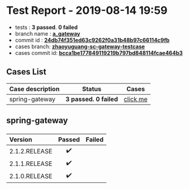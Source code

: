 # Test Report - 2019-08-14 19:59

- tests  : **3 passed**. **0 failed**
- branch name : **[a_gateway](https://github.com/apache/incubator-skywalking/tree/a_gateway)**
- commit id : **[24db74f351ed63c9262f0a31b48b97c66114c9fb](https://github.com/apache/incubator-skywalking/commit/24db74f351ed63c9262f0a31b48b97c66114c9fb)**
- cases branch: **[zhaoyuguang-sc-gateway-testcase](https://github.com/SkywalkingTest/skywalking-autotest-scenarios/tree/zhaoyuguang-sc-gateway-testcase)**
- cases commit id: **[bcca1be177849119219b797bd848114fcae464b3](https://github.com/SkywalkingTest/skywalking-autotest-scenarios/commit/bcca1be177849119219b797bd848114fcae464b3)**

## Cases List

| Case description | Status | Cases|
|:-----|:-----:|:-----:|
|spring-gateway| **3 passed. 0 failed**| [click me](#spring-gateway) |

## spring-gateway

### 
|  Version     | Passed | Failed|
|:------------- |:-------:|:-----:|
| 2.1.2.RELEASE  | :heavy_check_mark:||
| 2.1.1.RELEASE  | :heavy_check_mark:||
| 2.1.0.RELEASE  | :heavy_check_mark:||

